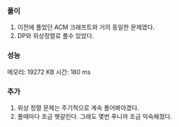 ### 풀이
1. 이전에 풀었던 ACM 크래프트와 거의 동일한 문제였다.
2. DP와 위상정렬로 풀수 있었다.

### 성능
메모리: 19272 KB
시간: 180 ms

### 추가
1. 위상 정렬 문제는 주기적으로 계속 풀어봐야겠다.
2. 풀때마다 조금 헷갈린다. 그래도 몇번 푸니까 조금 익숙해졌다.
